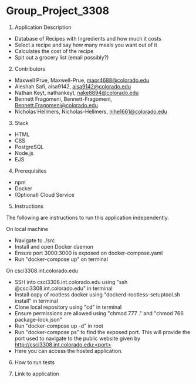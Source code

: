 # Group_Project_3308

1. Application Description
  - Database of Recipes with Ingredients and how much it costs
  - Select a recipe and say how many meals you want out of it
  - Calculates the cost of the recipe
  - Spit out a grocery list (email possibly?)
  
2. Contributors
  - Maxwell Prue, Maxwell-Prue, mapr4688@colorado.edu
  - Aieshah Safi, aisa9142, aisa9142@colorado.edu
  - Nathan Keyt, nathankeyt, nake8894@colorado.edu
  - Bennett Fragomeni, Bennett-Fragomeni, Bennett.Fragomeni@colorado.edu
  - Nicholas Hellmers, Nicholas-Hellmers, nihe1661@colorado.edu
  
3. Stack
  - HTML
  - CSS
  - PostgreSQL
  - Node.js
  - EJS

4. Prerequisites
- npm
- Docker
- (Optional) Cloud Service

5. Instructions

The following are instructions to run this application independently.

On local machine
- Navigate to ./src
- Install and open Docker daemon
- Ensure port 3000:3000 is exposed on docker-compose.yaml
- Run "docker-compose up" on terminal

On csci3308.int.colorado.edu
- SSH into csci3308.int.colorado.edu using "ssh <identikey>@csci3308.int.colorado.edu" in terminal
- Install copy of rootless docker using "dockerd-rootless-setuptool.sh install" in terminal
- Clone local repository using "cd" in terminal
- Ensure permissions are allowed using "chmod 777 ." and "chmod 766 package-lock.json"
- Run "docker-compose up -d" in root
- Run "docker-compose ps" to find the exposed port. This will provide the port used to navigate to the public website given by http://csci3308.int.colorado.edu:<port>
- Here you can access the hosted application.

6. How to run tests

7. Link to application
